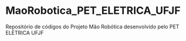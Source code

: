 # MaoRobotica_PET_ELETRICA_UFJF
Repositório de códigos do Projeto Mão Robótica desenvolvido pelo PET ELÉTRICA UFJF
